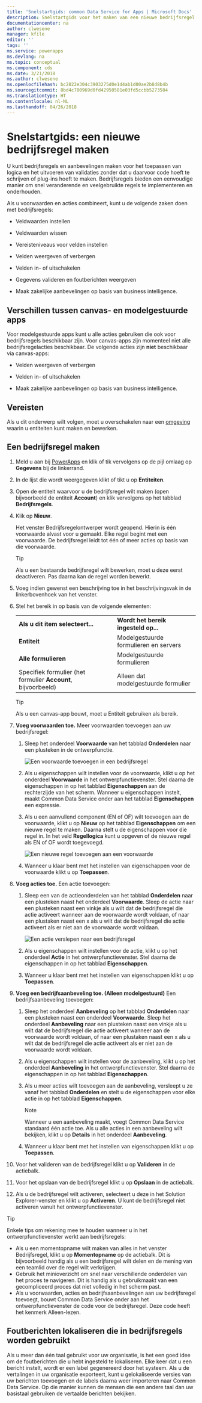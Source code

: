 ```yaml
---
title: 'Snelstartgids: common Data Service for Apps | Microsoft Docs'
description: Snelstartgids voor het maken van een nieuwe bedrijfsregel
documentationcenter: na
author: clwesene
manager: kfile
editor: ''
tags: ''
ms.service: powerapps
ms.devlang: na
ms.topic: conceptual
ms.component: cds
ms.date: 3/21/2018
ms.author: clwesene
ms.openlocfilehash: bc2822e304c3903275d0e1d4ab1d00ae2b8d8b4b
ms.sourcegitcommit: 8bd4c700969d0fd42950581e03fd5ccbb5273584
ms.translationtype: HT
ms.contentlocale: nl-NL
ms.lasthandoff: 04/26/2018
---
```

# <a name="quickstart-create-a-new-business-rule"></a>Snelstartgids: een nieuwe bedrijfsregel maken

U kunt bedrijfsregels en aanbevelingen maken voor het toepassen van logica en het uitvoeren van validaties zonder dat u daarvoor code hoeft te schrijven of plug-ins hoeft te maken.  Bedrijfsregels bieden een eenvoudige manier om snel veranderende en veelgebruikte regels te implementeren en onderhouden. 
  
 Als u voorwaarden en acties combineert, kunt u de volgende zaken doen met bedrijfsregels:  
  
-   Veldwaarden instellen  
  
-   Veldwaarden wissen  
  
-   Vereisteniveaus voor velden instellen  
  
-   Velden weergeven of verbergen  
  
-   Velden in- of uitschakelen  
  
-   Gegevens valideren en foutberichten weergeven  
  
-   Maak zakelijke aanbevelingen op basis van business intelligence.  
  
## <a name="differences-between-canvas-and-model-driven-apps"></a>Verschillen tussen canvas- en modelgestuurde apps

Voor modelgestuurde apps kunt u alle acties gebruiken die ook voor bedrijfsregels beschikbaar zijn. Voor canvas-apps zijn momenteel niet alle bedrijfsregelacties beschikbaar. De volgende acties zijn **niet** beschikbaar via canvas-apps:

-   Velden weergeven of verbergen  
  
-   Velden in- of uitschakelen  
    
-   Maak zakelijke aanbevelingen op basis van business intelligence.  

## <a name="prerequisites"></a>Vereisten
Als u dit onderwerp wilt volgen, moet u overschakelen naar een [omgeving](../canvas-apps/working-with-environments.md) waarin u entiteiten kunt maken en bewerken.

## <a name="create-a-business-rule"></a>Een bedrijfsregel maken
  
1. Meld u aan bij [PowerApps](https://web.powerapps.com) en klik of tik vervolgens op de pijl omlaag op **Gegevens** bij de linkerrand.

1. In de lijst die wordt weergegeven klikt of tikt u op **Entiteiten**.
  
1. Open de entiteit waarvoor u de bedrijfsregel wilt maken (open bijvoorbeeld de entiteit **Account**) en klik vervolgens op het tabblad **Bedrijfsregels**.  

1.  Klik op **Nieuw**.  
  
     Het venster Bedrijfsregelontwerper wordt geopend. Hierin is één voorwaarde alvast voor u gemaakt. Elke regel begint met een voorwaarde. De bedrijfsregel leidt tot één of meer acties op basis van die voorwaarde.  

    > [!TIP]
    > Als u een bestaande bedrijfsregel wilt bewerken, moet u deze eerst deactiveren. Pas daarna kan de regel worden bewerkt.  
  
1.  Voeg indien gewenst een beschrijving toe in het beschrijvingsvak in de linkerbovenhoek van het venster.  
  
1.  Stel het bereik in op basis van de volgende elementen:  
  
    |||  
    |-|-|  
    |**Als u dit item selecteert...**|**Wordt het bereik ingesteld op...**|  
    |**Entiteit**|Modelgestuurde formulieren en servers|  
    |**Alle formulieren**|Modelgestuurde formulieren|  
    |Specifiek formulier (het formulier **Account**, bijvoorbeeld)|Alleen dat modelgestuurde formulier|  

    > [!TIP]
    > Als u een canvas-app bouwt, moet u Entiteit gebruiken als bereik.
  
1. **Voeg voorwaarden toe.** Meer voorwaarden toevoegen aan uw bedrijfsregel:  
  
    1.  Sleep het onderdeel **Voorwaarde** van het tabblad **Onderdelen** naar een plusteken in de ontwerpfunctie.  
  
        ![Een voorwaarde toevoegen in een bedrijfsregel](./media/data-platform-cds-create-business-rule/add-condition-business-rule.png "Een voorwaarde toevoegen in een bedrijfsregel")  
  
    2.  Als u eigenschappen wilt instellen voor de voorwaarde, klikt u op het onderdeel **Voorwaarde** in het ontwerpfunctievenster. Stel daarna de eigenschappen in op het tabblad **Eigenschappen** aan de rechterzijde van het scherm. Wanneer u eigenschappen instelt, maakt Common Data Service onder aan het tabblad **Eigenschappen** een expressie.  
  
    3.  Als u een aanvullend component (EN of OF) wilt toevoegen aan de voorwaarde, klikt u op **Nieuw** op het tabblad **Eigenschappen** om een nieuwe regel te maken. Daarna stelt u de eigenschappen voor die regel in. In het veld **Regellogica** kunt u opgeven of de nieuwe regel als EN of OF wordt toegevoegd.  
  
        ![Een nieuwe regel toevoegen aan een voorwaarde](./media/data-platform-cds-create-business-rule/add-new-rule-condition.png "Een nieuwe regel toevoegen aan een voorwaarde")  
  
    4.  Wanneer u klaar bent met het instellen van eigenschappen voor de voorwaarde klikt u op **Toepassen**.  
  
9. **Voeg acties toe.** Een actie toevoegen:  
  
    1.  Sleep een van de actieonderdelen van het tabblad **Onderdelen** naar een plusteken naast het onderdeel **Voorwaarde**. Sleep de actie naar een plusteken naast een vinkje als u wilt dat de bedrijfsregel die actie activeert wanneer aan de voorwaarde wordt voldaan, of naar een plustaken naast een x als u wilt dat de bedrijfsregel die actie activeert als er niet aan de voorwaarde wordt voldaan.  
  
        ![Een actie verslepen naar een bedrijfsregel](./media/data-platform-cds-create-business-rule/drag-an-action-business-rule.png "Een actie verslepen naar een bedrijfsregel")  
  
    2.  Als u eigenschappen wilt instellen voor de actie, klikt u op het onderdeel **Actie** in het ontwerpfunctievenster. Stel daarna de eigenschappen in op het tabblad **Eigenschappen**.  
  
    3.  Wanneer u klaar bent met het instellen van eigenschappen klikt u op **Toepassen**.  
  
10. **Voeg een bedrijfsaanbeveling toe. (Alleen modelgestuurd)** Een bedrijfsaanbeveling toevoegen:  
  
    1.  Sleep het onderdeel **Aanbeveling** op het tabblad **Onderdelen** naar een plusteken naast een onderdeel **Voorwaarde**. Sleep het onderdeel **Aanbeveling** naar een plusteken naast een vinkje als u wilt dat de bedrijfsregel die actie activeert wanneer aan de voorwaarde wordt voldaan, of naar een plustaken naast een x als u wilt dat de bedrijfsregel die actie activeert als er niet aan de voorwaarde wordt voldaan.  
  
    2.  Als u eigenschappen wilt instellen voor de aanbeveling, klikt u op het onderdeel **Aanbeveling** in het ontwerpfunctievenster. Stel daarna de eigenschappen in op het tabblad **Eigenschappen**.  
  
    3.  Als u meer acties wilt toevoegen aan de aanbeveling, versleept u ze vanaf het tabblad **Onderdelen** en stelt u de eigenschappen voor elke actie in op het tabblad **Eigenschappen**.  
  
        > [!NOTE]
        >  Wanneer u een aanbeveling maakt, voegt Common Data Service standaard één actie toe. Als u alle acties in een aanbeveling wilt bekijken, klikt u op **Details** in het onderdeel **Aanbeveling**.  
  
    4.  Wanneer u klaar bent met het instellen van eigenschappen klikt u op **Toepassen**.  
  
11. Voor het valideren van de bedrijfsregel klikt u op **Valideren** in de actiebalk.  
  
12. Voor het opslaan van de bedrijfsregel klikt u op **Opslaan** in de actiebalk.  
  
13. Als u de bedrijfsregel wilt activeren, selecteert u deze in het Solution Explorer-venster en klikt u op **Activeren**. U kunt de bedrijfsregel niet activeren vanuit het ontwerpfunctievenster.  
  
> [!TIP]
>  Enkele tips om rekening mee te houden wanneer u in het ontwerpfunctievenster werkt aan bedrijfsregels:  
>   
> - Als u een momentopname wilt maken van alles in het venster Bedrijfsregel, klikt u op **Momentopname** op de actiebalk. Dit is bijvoorbeeld handig als u een bedrijfsregel wilt delen en de mening van een teamlid over de regel wilt verkrijgen.  
> - Gebruik het minioverzicht om snel naar verschillende onderdelen van het proces te navigeren. Dit is handig als u gebruikmaakt van een gecompliceerd proces dat niet volledig in het scherm past.  
> - Als u voorwaarden, acties en bedrijfsaanbevelingen aan uw bedrijfsregel toevoegt, bouwt Common Data Service onder aan het ontwerpfunctievenster de code voor de bedrijfsregel. Deze code heeft het kenmerk Alleen-lezen.  
  
## <a name="localize-error-messages-used-in-business-rules"></a>Foutberichten lokaliseren die in bedrijfsregels worden gebruikt  
 Als u meer dan één taal gebruikt voor uw organisatie, is het een goed idee om de foutberichten die u hebt ingesteld te lokaliseren. Elke keer dat u een bericht instelt, wordt er een label gegenereerd door het systeem. Als u de vertalingen in uw organisatie exporteert, kunt u gelokaliseerde versies van uw berichten toevoegen en de labels daarna weer importeren naar Common Data Service. Op die manier kunnen de mensen die een andere taal dan uw basistaal gebruiken de vertaalde berichten bekijken.  
  
